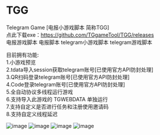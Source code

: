 # TGG
Telegram Game [电报小游戏脚本 简称TGG]  
点此下载exe：https://github.com/TGgameTool/TGG/releases  
电报游戏脚本 电报脚本 telegram小游戏脚本 telegram游戏脚本  

目前拥有功能:  
1.小游戏预览  
2.tdata导入session获取telegram账号[已使用官方API防封处理]  
3.QR扫码登录telegram账号[已使用官方API防封处理]  
4.Code登录telegram账号[已使用官方API防封处理]  
5.全自动协议多线程运行游戏  
6.支持导入此游戏的 TGWEBDATA 单独运行    
7.支持自定义是否进行任务和注册使用邀请码  
8.支持自定义线程延迟  

![image](https://github.com/user-attachments/assets/715bb526-6c75-42c3-a5b2-c1ff256e2311)
![image](https://github.com/user-attachments/assets/aa775097-acb3-49e0-a50e-06b0d12176de)
![image](https://github.com/user-attachments/assets/1dc35e7a-c55a-45f3-9a68-0acf040518de)
![image](https://github.com/user-attachments/assets/0cb4acdb-2e9d-449e-8922-12ba826e6d89)
